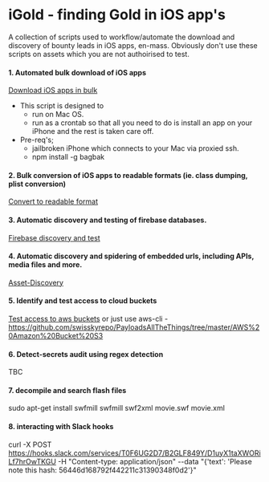 # iGold - finding Gold in iOS app's
A collection of scripts used to workflow/automate the download and discovery of bounty leads in iOS apps, en-mass. 
Obviously don't use these scripts on assets which you are not authoirised to test. 

#### 1. Automated bulk download of iOS apps
  [Download iOS apps in bulk](https://github.com/SherlocksHat/iGold/blob/master/scripts/1-iOS-bulk-regular-download.sh)
  * This script is designed to
    * run on Mac OS.
    * run as a crontab so that all you need to do is install an app on your iPhone and the rest is taken care off. 
   * Pre-req's; 
     * jailbroken iPhone which connects to your Mac via proxied ssh.
     * npm install -g bagbak
    
#### 2. Bulk conversion of iOS apps to readable formats (ie. class dumping, plist conversion)
  [Convert to readable format](https://github.com/SherlocksHat/iOSGraudit)
#### 3. Automatic discovery and testing of firebase databases. 
  [Firebase discovery and test](https://github.com/SherlocksHat/firebase-search-connect)
#### 4. Automatic discovery and spidering of embedded urls, including APIs, media files and more. 
  [Asset-Discovery](https://github.com/SherlocksHat/iOS-grep-master)
#### 5. Identify and test access to cloud buckets 
  [Test access to aws buckets](https://github.com/SherlocksHat/aws-s3-objects-test/)
  or just use aws-cli - https://github.com/swisskyrepo/PayloadsAllTheThings/tree/master/AWS%20Amazon%20Bucket%20S3
#### 6. Detect-secrets audit using regex detection
  TBC
#### 7. decompile and search flash files
sudo apt-get install swfmill
swfmill swf2xml movie.swf movie.xml

#### 8. interacting with Slack hooks
curl -X POST https://hooks.slack.com/services/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 -H "Content-type: application/json" --data "{'text': 'Please note this hash: 56446d168792f442211c31390348f0d2'}"

